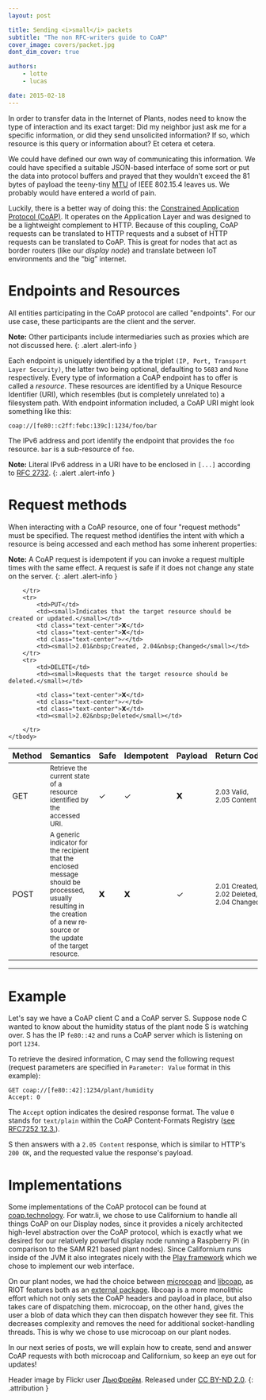 ```yaml
---
layout: post

title: Sending <i>small</i> packets
subtitle: "The non RFC-writers guide to CoAP"
cover_image: covers/packet.jpg
dont_dim_cover: true

authors:
    - lotte
    - lucas

date: 2015-02-18
---
```


In order to transfer data in the Internet of Plants, nodes need to know the type of interaction and its exact target: Did my neighbor just ask me for a specific information, or did they send unsolicited information? If so, which resource is this query or information about? Et cetera et cetera.


We could have defined our own way of communicating this information. We could have specified a suitable JSON-based interface of some sort or put the data into protocol buffers and prayed that they wouldn't exceed the 81 bytes of payload the teeny-tiny [MTU](http://en.wikipedia.org/wiki/Maximum_transmission_unit) of IEEE 802.15.4 leaves us. We probably would have entered a world of pain.

Luckily, there is a better way of doing this: the [Constrained Application Protocol (CoAP)](http://coap.technology). It operates on the Application Layer and was designed to be a lightweight complement to HTTP. Because of this coupling, CoAP requests can be translated to HTTP requests and a subset of HTTP requests can be translated to CoAP. This is great for nodes that act as border routers (like our *display node*) and translate between IoT environments and the “big” internet.

<!-- more -->


# Endpoints and Resources

All entities participating in the CoAP protocol are called "endpoints". For our use case, these participants are the client and the server. 

**Note:** Other participants include intermediaries such as proxies which are not discussed here.
{: .alert .alert-info }

Each endpoint is uniquely identified by a the triplet `(IP, Port, Transport Layer Security)`, the latter two being optional, defaulting to `5683` and `None` respectively. Every type of information a CoAP endpoint has to offer is called a *resource*. These resources are identified by a Unique Resource Identifier (URI), which resembles (but is completely unrelated to) a filesystem path. With endpoint information included, a CoAP URI might look something like this:

    coap://[fe80::c2ff:febc:139c]:1234/foo/bar

The IPv6 address and port identify the endpoint that provides the `foo` resource. `bar` is a sub-resource of `foo`.

**Note:** Literal IPv6 address in a URI have to be enclosed in `[...]` according to [RFC 2732](https://tools.ietf.org/html/rfc2732).
{: .alert .alert-info }

# Request methods

When interacting with a CoAP resource, one of four "request methods" must be specified. The request method identifies the intent with which a resource is being accessed and each method has some inherent properties:

**Note:** A CoAP request is idempotent if you can invoke a request multiple times with the same effect. A request is safe if it does not change any state on the server.
{: .alert .alert-info }

<table class="table table-condensed wide">
    <thead>
        <tr>
            <th>Method</th>
            <th>Semantics</th>
            <th>Safe</th>
            <th>Idempotent</th>
            <th>Payload</th>
            <th>Return&nbsp;Codes</th>
        </tr>
    </thead>
    <tbody>
        <tr>
            <td>GET</td>
            <td><small>Retrieve the current state of a resource identified by the accessed URI.</small></td>
            <td class="text-center">✓</td>
            <td class="text-center">✓</td>
            <td class="text-center">𝗫</td>
            <td><small>2.03&nbsp;Valid, 2.05&nbsp;Content</small></td>
        </tr>
        <tr>
            <td>POST</td>
            <td><small>A generic indicator for the recipient that the enclosed message should be pro&shy;cessed, usually resulting in the creation of a new re&shy;source or the update of the target resource.</small></td>
            <td class="text-center">𝗫</td>
            <td class="text-center">𝗫</td>
            <td class="text-center">✓</td>
            <td><small>2.01&nbsp;Created, 2.02&nbsp;Deleted, 2.04&nbsp;Changed</small></td>
            
        </tr>
        <tr>
            <td>PUT</td>
            <td><small>Indicates that the target resource should be created or updated.</small></td>
            <td class="text-center">𝗫</td>
            <td class="text-center">𝗫</td>
            <td class="text-center">✓</td>
            <td><small>2.01&nbsp;Created, 2.04&nbsp;Changed</small></td>
        </tr>
        <tr>
            <td>DELETE</td>
            <td><small>Requests that the target resource should be deleted.</small></td>

            <td class="text-center">𝗫</td>
            <td class="text-center">✓</td>
            <td class="text-center">𝗫</td>
            <td><small>2.02&nbsp;Deleted</small></td>
            
        </tr>
    </tbody>
</table>

---

# Example

Let's say we have a CoAP client C and a CoAP server S. Suppose node C wanted to know about the humidity status of the plant node S is watching over. S has the IP `fe80::42` and runs a CoAP server which is listening on port `1234`.  

To retrieve the desired information, C may send the following request (request parameters are specified in `Parameter: Value` format in this example):

    GET coap://[fe80::42]:1234/plant/humidity
    Accept: 0

The `Accept` option indicates the desired response format. The value `0` stands for `text/plain` within the CoAP Content-Formats Registry ([see RFC7252 12.3.][rfc-12-3]).

S then answers with a `2.05 Content` response, which is similar to HTTP's `200 OK`, and the requested value the response's payload.

<!-- add picture -->

# Implementations

Some implementations of the CoAP protocol can be found at  [coap.technology](http://coap.technology/impls.html). For watr.li, we chose to use Californium to handle all things CoAP on our Display nodes, since it provides a nicely architected high-level abstraction over the CoAP protocol, which is exactly what we desired for our relatively powerful display node running a Raspberry Pi (in comparison to the SAM R21 based plant nodes). Since Californium runs inside of the JVM it also integrates nicely with the [Play framework][play-framework] which we chose to implement our web interface.

On our plant nodes, we had the choice between [microcoap](https://github.com/1248/microcoap) and [libcoap](http://libcoap.sourceforge.net), as RIOT features both as an [external package](https://github.com/RIOT-OS/RIOT/tree/master/pkg). libcoap is a more monolithic effort which not only sets the CoAP headers and payload in place, but also takes care of dispatching them. microcoap, on the other hand, gives the user a blob of data which they can then dispatch however they see fit. This decreases complexity and removes the need for additional socket-handling threads. This is why we chose to use microcoap on our plant nodes. 

In our next series of posts, we will explain how to create, send and answer CoAP requests with both microcoap and Californium, so keep an eye out for updates!


Header image by Flickr user [ДьюФрейм](https://www.flickr.com/photos/alt-n-anela/6189556902). Released under [CC BY-ND 2.0](https://creativecommons.org/licenses/by-nd/2.0/).
{: .attribution }

[rfc-12-3]: https://tools.ietf.org/html/rfc7252#section-12.3
[play-framework]: https://www.playframework.com/
